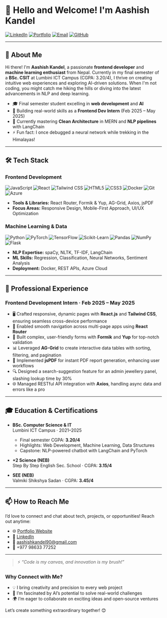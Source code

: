 # 👋 Hello and Welcome! I'm Aashish Kandel

[![LinkedIn](https://img.shields.io/badge/LinkedIn-Let%27s%20Connect!-0A66C2?logo=linkedin&style=for-the-badge)](https://linkedin.com/in/aashish-kandel47)
[![Portfolio](https://img.shields.io/badge/Portfolio-Explore%20My%20World-FF6F61?logo=firefox-browser&style=for-the-badge)](https://aashish47.com.np)
[![Email](https://img.shields.io/badge/Email-Say%20Hi!-D14836?logo=gmail&style=for-the-badge)](mailto:aashishkandel90@gmail.com)
[![GitHub](https://img.shields.io/badge/GitHub-Star%20My%20Code-181717?logo=github&style=for-the-badge)](https://github.com/aasiskndl)

---

## 🚀 About Me
Hi there! I'm **Aashish Kandel**, a passionate **frontend developer** and **machine learning enthusiast** from Nepal. Currently in my final semester of a **BSc. CSIT** at Lumbini ICT Campus (CGPA: 3.20/4), I thrive on creating intuitive web experiences and exploring AI-driven solutions. When I'm not coding, you might catch me hiking the hills or diving into the latest advancements in NLP and deep learning.

- 🎓 Final semester student excelling in **web development** and **AI**  
- 💼 Building real-world skills as a **Frontend Dev Intern** (Feb 2025 – May 2025)  
- 🌱 Currently mastering **Clean Architecture** in MERN and **NLP pipelines** with LangChain  
- ⚡ Fun fact: I once debugged a neural network while trekking in the Himalayas!

---

## 🛠️ Tech Stack

### Frontend Development
![JavaScript](https://img.shields.io/badge/-JavaScript-F7DF1E?logo=javascript&logoColor=black&style=flat)
![React](https://img.shields.io/badge/-React-61DAFB?logo=react&logoColor=black&style=flat)
![Tailwind CSS](https://img.shields.io/badge/-Tailwind_CSS-38B2AC?logo=tailwind-css&logoColor=white&style=flat)
![HTML5](https://img.shields.io/badge/-HTML5-E34F26?logo=html5&logoColor=white&style=flat)
![CSS3](https://img.shields.io/badge/-CSS3-1572B6?logo=css3&logoColor=white&style=flat)
![Docker](https://img.shields.io/badge/-Docker-2496ED?logo=docker&logoColor=white&style=flat)
![Git](https://img.shields.io/badge/-Git-F05032?logo=git&logoColor=white&style=flat)
![Azure](https://img.shields.io/badge/-Azure-0078D4?logo=microsoft-azure&logoColor=white&style=flat)

- **Tools & Libraries:** React Router, Formik & Yup, AG-Grid, Axios, jsPDF  
- **Focus Areas:** Responsive Design, Mobile-First Approach, UI/UX Optimization  

### Machine Learning & Data
![Python](https://img.shields.io/badge/-Python-3776AB?logo=python&logoColor=white&style=flat)
![PyTorch](https://img.shields.io/badge/-PyTorch-EE4C2C?logo=pytorch&logoColor=white&style=flat)
![TensorFlow](https://img.shields.io/badge/-TensorFlow-FF6F00?logo=tensorflow&logoColor=white&style=flat)
![Scikit-Learn](https://img.shields.io/badge/-Scikit_Learn-F7931E?logo=scikit-learn&logoColor=white&style=flat)
![Pandas](https://img.shields.io/badge/-Pandas-150458?logo=pandas&logoColor=white&style=flat)
![NumPy](https://img.shields.io/badge/-NumPy-013243?logo=numpy&logoColor=white&style=flat)
![Flask](https://img.shields.io/badge/-Flask-000000?logo=flask&logoColor=white&style=flat)

- **NLP Expertise:** spaCy, NLTK, TF-IDF, LangChain  
- **ML Skills:** Regression, Classification, Neural Networks, Sentiment Analysis  
- **Deployment:** Docker, REST APIs, Azure Cloud  

---

## 💼 Professional Experience

### Frontend Development Intern · Feb 2025 – May 2025
- 🖥️ Crafted responsive, dynamic pages with **React.js** and **Tailwind CSS**, ensuring seamless cross-device performance  
- 🧭 Enabled smooth navigation across multi-page apps using **React Router**  
- 📝 Built complex, user-friendly forms with **Formik** and **Yup** for top-notch validation  
- 📊 Leveraged **AG-Grid** to create interactive data tables with sorting, filtering, and pagination  
- 📄 Implemented **jsPDF** for instant PDF report generation, enhancing user workflows  
- 🔍 Designed a search-suggestion feature for an admin jewellery panel, slashing lookup time by 30%  
- 🌐 Managed RESTful API integration with **Axios**, handling async data and errors like a pro  

---

## 🎓 Education & Certifications

- **BSc. Computer Science & IT**  
  Lumbini ICT Campus · 2021–2025  
  - Final semester CGPA: **3.20/4**  
  - Highlights: Web Development, Machine Learning, Data Structures  
  - Capstone: NLP-powered chatbot with LangChain and PyTorch  

- **+2 Science (NEB)**  
  Step By Step English Sec. School · CGPA: **3.15/4**  

- **SEE (NEB)**  
  Valmiki Shikshya Sadan · CGPA: **3.45/4**  

---

## 📫 How to Reach Me

I’d love to connect and chat about tech, projects, or opportunities! Reach out anytime:

- 🌐 [Portfolio Website](https://aashish47.com.np)  
- 🔗 [LinkedIn](https://linkedin.com/in/aashish-kandel47)  
- 📧 [aashishkandel90@gmail.com](mailto:aashishkandel90@gmail.com)  
- 📱 +977 98633 77252  

---

> ⚡ _“Code is my canvas, and innovation is my brush!”_

### Why Connect with Me?
- 💡 I bring creativity and precision to every web project  
- 🤖 I’m fascinated by AI’s potential to solve real-world challenges  
- 🌍 I’m eager to collaborate on exciting ideas and open-source ventures  

Let’s create something extraordinary together! 😊
